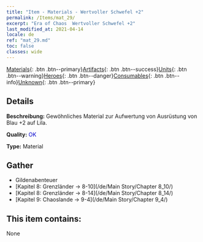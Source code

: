 ```yaml
---
title: "Item - Materials - Wertvoller Schwefel +2"
permalink: /Items/mat_29/
excerpt: "Era of Chaos  Wertvoller Schwefel +2"
last_modified_at: 2021-04-14
locale: de
ref: "mat_29.md"
toc: false
classes: wide
---
```

 [Materials](/de/Items/){: .btn .btn--primary}[Artifacts](/de/Items/Artifacts/){: .btn .btn--success}[Units](/de/Items/Units/){: .btn .btn--warning}[Heroes](/de/Items/Heroes/){: .btn .btn--danger}[Consumables](/de/Items/Consumables/){: .btn .btn--info}[Unknown](/de/Items/Unknown/){: .btn .btn--primary}

## Details
 **Beschreibung:** Gewöhnliches Material zur Aufwertung von Ausrüstung von Blau +2 auf Lila.

 **Quality:** <span style="color: #0000CD">OK</span>

 **Type:** Material

## Gather

*    Gildenabenteuer 
*    [Kapitel 8: Grenzländer -> 8-10](/de/Main Story/Chapter 8_10/) 
*    [Kapitel 8: Grenzländer -> 8-14](/de/Main Story/Chapter 8_14/) 
*    [Kapitel 9: Chaoslande -> 9-4](/de/Main Story/Chapter 9_4/) 

## This item contains:

  None


